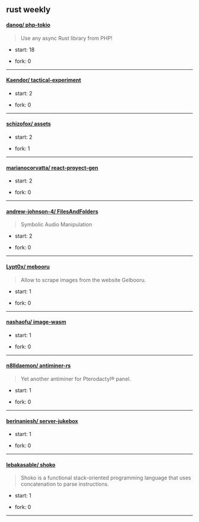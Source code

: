 ## rust weekly

#### [danog/ php-tokio](https://github.com/danog/php-tokio)
>  Use any async Rust library from PHP!
+ start: 18
+ fork: 0
---
#### [Kaendor/ tactical-experiment](https://github.com/Kaendor/tactical-experiment)
>  
+ start: 2
+ fork: 0
---
#### [schizofox/ assets](https://github.com/schizofox/assets)
>  
+ start: 2
+ fork: 1
---
#### [marianocorvatta/ react-proyect-gen](https://github.com/marianocorvatta/react-proyect-gen)
>  
+ start: 2
+ fork: 0
---
#### [andrew-johnson-4/ FilesAndFolders](https://github.com/andrew-johnson-4/FilesAndFolders)
>  Symbolic Audio Manipulation
+ start: 2
+ fork: 0
---
#### [Lypt0x/ mebooru](https://github.com/Lypt0x/mebooru)
>  Allow to scrape images from the website Gelbooru.
+ start: 1
+ fork: 0
---
#### [nashaofu/ image-wasm](https://github.com/nashaofu/image-wasm)
>  
+ start: 1
+ fork: 0
---
#### [n8lldaemon/ antiminer-rs](https://github.com/n8lldaemon/antiminer-rs)
>  Yet another antiminer for Pterodactyl® panel.
+ start: 1
+ fork: 0
---
#### [berinaniesh/ server-jukebox](https://github.com/berinaniesh/server-jukebox)
>  
+ start: 1
+ fork: 0
---
#### [lebakasable/ shoko](https://github.com/lebakasable/shoko)
>  Shoko is a functional stack-oriented programming language that uses concatenation to parse instructions.
+ start: 1
+ fork: 0
---
